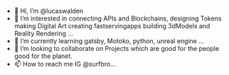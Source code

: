 - 👋 Hi, I’m @lucaswalden
- 👀 I’m interested in connecting APIs and Blockchains, designing Tokens making Digital Art creating fastservingapps building 3dModels and Reality Rendering ...
- 🌱 I’m currently learning gatsby, Motoko, python, unreal engine ...
- 💞️ I’m looking to collaborate on Projects which are good for the people good for the planet.
- 📫 How to reach me IG @surfbro...

<!---
lucaswalden/lucaswalden is a ✨ special ✨ repository because its `README.md` (this file) appears on your GitHub profile.
You can click the Preview link to take a look at your changes.
--->
